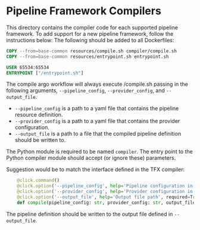 # Pipeline Framework Compilers
This directory contains the compiler code for each supported pipeline framework. To add support for a new pipeline framework, follow the instructions below:
The following should be added to all Dockerfiles:
```Dockerfile
COPY --from=base-common resources/compile.sh compiler/compile.sh
COPY --from=base-common resources/entrypoint.sh entrypoint.sh

USER 65534:65534
ENTRYPOINT ["/entrypoint.sh"]
```

The compile argo workflow will always execute /compile.sh passing in the following arguments, `--pipeline_config`, `--provider_config`, and `--output_file`.

* `--pipeline_config` is a path to a yaml file that contains the pipeline resource definition.
* `--provider_config` is a path to a yaml file that contains the provider configuration.
* `--output_file` is a path to a file that the compiled pipeline definition should be written to.

The Python module is required to be named `compiler`. The entry point to the Python compiler module should accept (or ignore these) parameters.

Suggestion would be to match the interface defined in the TFX compiler:

```python
    @click.command()
    @click.option('--pipeline_config', help='Pipeline configuration in yaml format', required=True)
    @click.option('--provider_config', help='Provider configuration in yaml format', required=True)
    @click.option('--output_file', help='Output file path', required=True)
    def compile(pipeline_config: str, provider_config: str, output_file: str):
```

The pipeline definition should be written to the output file defined in `--output_file`.
